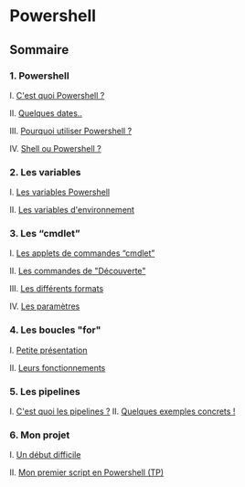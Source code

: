 # Powershell
## Sommaire 
### 1. Powershell
I. [C'est quoi Powershell ?](https://github.com/EnzoooPNT/Powershell/blob/main/histoire.md)

II. [Quelques dates..](https://github.com/EnzoooPNT/Powershell/blob/main/dates.md)

III. [Pourquoi utiliser Powershell ?](https://github.com/EnzoooPNT/Powershell/blob/main/utilisation.md)

IV. [Shell ou Powershell ?](https://github.com/EnzoooPNT/Powershell/blob/main/ShellPowershell.md)

### 2. Les variables
I. [Les variables Powershell](https://github.com/EnzoooPNT/Powershell/blob/main/LesVariables.md)

II. [Les variables d'environnement ](https://github.com/EnzoooPNT/Powershell/blob/main/variables%20d'environnements.md)

### 3. Les “cmdlet”
I. [Les applets de commandes “cmdlet”](https://github.com/EnzoooPNT/Powershell/blob/main/Lesappletsdecommandescmdlet.md)

II. [Les commandes de "Découverte"](https://github.com/EnzoooPNT/Powershell/blob/main/commandesDécouverte.md)

III. [Les différents formats](https://github.com/EnzoooPNT/Powershell/blob/main/Formatcmdlet.md)

IV. [Les paramètres](https://github.com/EnzoooPNT/Powershell/blob/main/paramètrecmdlet.md)

### 4. Les boucles "for"

I. [Petite présentation](https://github.com/EnzoooPNT/Powershell/blob/main/PetitePrésentation.md)

II. [Leurs fonctionnements](https://github.com/EnzoooPNT/Powershell/blob/main/fonctionnementbouclesfor.md)

### 5. Les pipelines

I. [C'est quoi les pipelines ?](https://github.com/EnzoooPNT/Powershell/blob/main/lespipelineC'estquoi.md)
II. [Quelques exemples concrets !](https://github.com/EnzoooPNT/Powershell/blob/main/sansetavecpipelines.md)

### 6. Mon projet
I. [Un début difficile](https://github.com/EnzoooPNT/Powershell/blob/main/DébutDifficile.md)

II. [Mon premier script en Powershell (TP)](https://github.com/EnzoooPNT/Powershell/blob/main/premierscript(TP).md)
